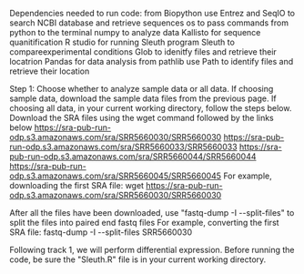 Dependencies needed to run code:
from Biopython use Entrez and SeqIO to search NCBI database and retrieve sequences
os to pass commands from python to the terminal
numpy to analyze data
Kallisto for sequence quanitification
R studio for running Sleuth program
Sleuth to compareexperimental conditions
Glob to idenitfy files and retrieve their locatrion
Pandas for data analysis
from pathlib use Path to identify files and retrieve their location

Step 1: Choose whether to analyze sample data or all data. If choosing sample data, download the sample data files from the previous page.
If choosing all data, in your current working directory, follow the steps below.
Download the SRA files using the wget command followed by the links below
https://sra-pub-run-odp.s3.amazonaws.com/sra/SRR5660030/SRR5660030
https://sra-pub-run-odp.s3.amazonaws.com/sra/SRR5660033/SRR5660033
https://sra-pub-run-odp.s3.amazonaws.com/sra/SRR5660044/SRR5660044
https://sra-pub-run-odp.s3.amazonaws.com/sra/SRR5660045/SRR5660045
For example, downloading the first SRA file: wget https://sra-pub-run-odp.s3.amazonaws.com/sra/SRR5660030/SRR5660030

After all the files have been downloaded, use "fastq-dump -I --split-files" to split the files into paired end fastq files
For example, converting the first SRA file: fastq-dump -I --split-files SRR5660030

Following track 1, we will perform differential expression.
Before running the code, be sure the "Sleuth.R" file is in your current working directory.
